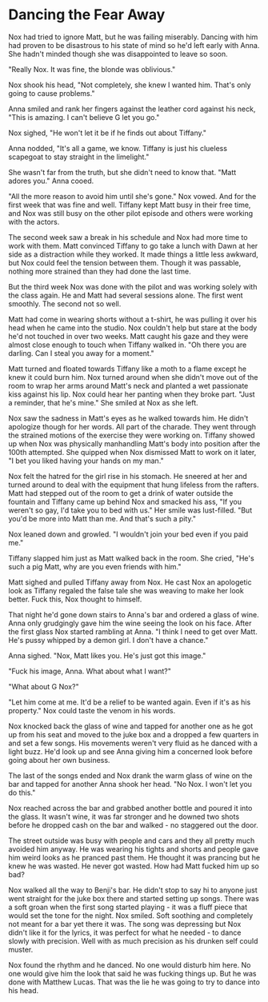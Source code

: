 # Dancing the Fear Away

Nox had tried to ignore Matt, but he was failing miserably.  Dancing with him had proven to be disastrous to his state of mind so he'd left early with Anna.  She hadn't minded though she was disappointed to leave so soon.

"Really Nox.  It was fine, the blonde was oblivious."

Nox shook his head, "Not completely, she knew I wanted him.  That's only going to cause problems."

Anna smiled and rank her fingers against the leather cord against his neck, "This is amazing.  I can't believe G let you go."

Nox sighed, "He won't let it be if he finds out about Tiffany."

Anna nodded, "It's all a game, we know.  Tiffany is just his clueless scapegoat to stay straight in the limelight."

She wasn't far from the truth, but she didn't need to know that.  "Matt adores you."  Anna cooed.

"All the more reason to avoid him until she's gone."  Nox vowed.  And for the first week that was fine and well.  Tiffany kept Matt busy in their free time, and Nox was still busy on the other pilot episode and others were working with the actors.  

The second week saw a break in his schedule and Nox had more time to work with them.  Matt convinced Tiffany to go take a lunch with Dawn at her side as a distraction while they worked.  It made things a little less awkward, but Nox could feel the tension between them.  Though it was passable, nothing more strained than they had done the last time.

But the third week Nox was done with the pilot and was working solely with the class again.  He and Matt had several sessions alone.  The first went smoothly.  The second not so well.

Matt had come in wearing shorts without a t-shirt, he was pulling it over his head when he came into the studio.  Nox couldn't help but stare at the body he'd not touched in over two weeks.  Matt caught his gaze and they were almost close enough to touch when Tiffany walked in.  "Oh there you are darling.  Can I steal you away for a moment."

Matt turned and floated towards Tiffany like a moth to a flame except he knew it could burn him.  Nox turned around when she didn't move out of the room to wrap her arms around Matt's neck and planted a wet passionate kiss against his lip.  Nox could hear her panting when they broke part.  "Just a reminder, that he's mine."  She smiled at Nox as she left.

Nox saw the sadness in Matt's eyes as he walked towards him.  He didn't apologize though for her words.  All part of the charade.  They went through the strained motions of the exercise they were working on.  Tiffany showed up when Nox was physically manhandling Matt's body into position after the 100th attempted.  She quipped when Nox dismissed Matt to work on it later, "I bet you liked having your hands on my man."

Nox felt the hatred for the girl rise in his stomach.  He sneered at her and turned around to deal with the equipment that hung lifeless from the rafters.  Matt had stepped out of the room to get a drink of water outside the fountain and Tiffany came up behind Nox and smacked his ass, "If you weren't so gay, I'd take you to bed with us."  Her smile was lust-filled.  "But you'd be more into Matt than me.  And that's such a pity."

Nox leaned down and growled.  "I wouldn't join your bed even if you paid me."

Tiffany slapped him just as Matt walked back in the room.  She cried, "He's such a pig Matt, why are you even friends with him."

Matt sighed and pulled Tiffany away from Nox.  He cast Nox an apologetic look as Tiffany regaled the false tale she was weaving to make her look better.  Fuck this, Nox thought to himself.

That night he'd gone down stairs to Anna's bar and ordered a glass of wine.  Anna only grudgingly gave him the wine seeing the look on his face.  After the first glass Nox started rambling at Anna.  "I think I need to get over Matt.  He's pussy whipped by a demon girl.  I don't have a chance."

Anna sighed.  "Nox, Matt likes you.  He's just got this image."

"Fuck his image, Anna.  What about what I want?"

"What about G Nox?"

"Let him come at me.  It'd be a relief to be wanted again.  Even if it's as his property."  Nox could taste the venom in his words.

Nox knocked back the glass of wine and tapped for another one as he got up from his seat and moved to the juke box and a dropped a few quarters in and set a few songs.  His movements weren't very fluid as he danced with a light buzz.  He'd look up and see Anna giving him a concerned look before going about her own business.  

The last of the songs ended and Nox drank the warm glass of wine on the bar and tapped for another Anna shook her head.  "No Nox.  I won't let you do this."

Nox reached across the bar and grabbed another bottle and poured it into the glass.  It wasn't wine, it was far stronger and he downed two shots before he dropped cash on the bar and walked - no staggered out the door.

The street outside was busy with people and cars and they all pretty much avoided him anyway.  He was wearing his tights and shorts and people gave him weird looks as he pranced past them.  He thought it was prancing but he knew he was wasted.  He never got wasted.  How had Matt fucked him up so bad?

Nox walked all the way to Benji's bar.  He didn't stop to say hi to anyone just went straight for the juke box there and started setting up songs.  There was a soft groan when the first song started playing -  it was a fluff piece that would set the tone for the night.  Nox smiled.  Soft soothing and completely not meant for a bar yet there it was.  The song was depressing but Nox didn't like it for the lyrics, it was perfect for what he needed - to dance slowly with precision.  Well with as much precision as his drunken self could muster.

Nox found the rhythm and he danced.  No one would disturb him here.  No one would give him the look that said he was fucking things up.  But he was done with Matthew Lucas.  That was the lie he was going to try to dance into his head.
